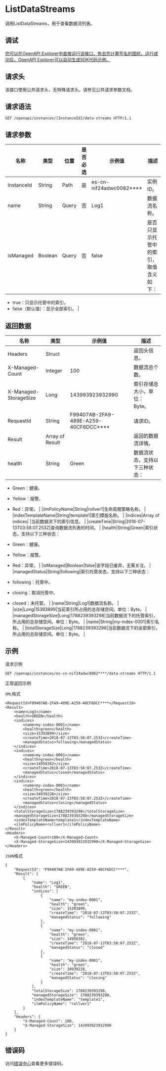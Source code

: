 # ListDataStreams

调用ListDataStreams，用于查看数据流列表。

## 调试

[您可以在OpenAPI Explorer中直接运行该接口，免去您计算签名的困扰。运行成功后，OpenAPI Explorer可以自动生成SDK代码示例。](https://api.aliyun.com/#product=elasticsearch&api=ListDataStreams&type=ROA&version=2017-06-13)

## 请求头

该接口使用公共请求头，无特殊请求头。请参见公共请求参数文档。

## 请求语法

```
GET /openapi/instances/[InstanceId]/data-streams HTTP/1.1
```

## 请求参数

|名称|类型|位置|是否必选|示例值|描述|
|--|--|--|----|---|--|
|InstanceId|String|Path|是|es-cn-nif24adwc0082\*\*\*\*|实例ID。 |
|name|String|Query|否|Log1|数据流名称。 |
|isManaged|Boolean|Query|否|false|是否只显示托管中的索引，取值含义如下：

 -   true：只显示托管中的索引。
-   false（默认值）：显示全部索引。 |

## 返回数据

|名称|类型|示例值|描述|
|--|--|---|--|
|Headers|Struct| |返回头信息。 |
|X-Managed-Count|Integer|100|数据流总个数。 |
|X-Managed-StorageSize|Long|143993923932990|索引存储总大小，单位：Byte。 |
|RequestId|String|F99407AB-2FA9-489E-A259-40CF6DCC\*\*\*\*|请求ID。 |
|Result|Array of Result| |返回的数据流详情。 |
|health|String|Green|数据流状态，支持以下三种状态：

 -   Green：健康。
-   Yellow：报警。
-   Red：异常。 |
|ilmPolicyName|String|rollver1|生命周期策略名称。 |
|indexTemplateName|String|template1|索引模版名称。 |
|indices|Array of indices| |当前数据流下的索引信息。 |
|createTime|String|2018-07-13T03:58:07.253Z|查询数据流列表的时间。 |
|health|String|Green|索引状态，支持以下三种状态：

 -   Green：健康。
-   Yellow：报警。
-   Red：异常。 |
|isManaged|Boolean|false|该字段已废弃，无需关注。 |
|managedStatus|String|following|索引托管状态，支持以下三种状态：

 -   following：托管中。
-   closing：取消托管中。
-   closed：未托管。 |
|name|String|Log1|数据流名称。 |
|size|Long|15393899|当前索引所占用的总存储空间。单位：Byte。 |
|managedStorageSize|Long|1788239393298|当前数据流下的托管索引，所占用的总存储空间。单位：Byte。 |
|name|String|my-index-0001|索引名称。 |
|totalStorageSize|Long|1788239393298|当前数据流下的全部索引，所占用的总存储空间。单位：Byte。 |

## 示例

请求示例

```
GET /openapi/instances/es-cn-nif24adwc0082****/data-streams HTTP/1.1
```

正常返回示例

`XML`格式

```
<RequestId>F99407AB-2FA9-489E-A259-40CF6DCC****</RequestId>
<Result>
    <name>Log1</name>
    <health>GREEN</health>
    <indices>
        <name>my-index-0001</name>
        <health>green</health>
        <size>15393899</size>
        <createTime>2018-07-13T03:58:07.253Z</createTime>
        <managedStatus>following</managedStatus>
    </indices>
    <indices>
        <name>my-index-0001</name>
        <health>green</health>
        <size>14958382</size>
        <createTime>2018-07-13T03:58:07.253Z</createTime>
        <managedStatus>closed</managedStatus>
    </indices>
    <indices>
        <name>my-index-0001</name>
        <health>green</health>
        <size>34939228</size>
        <createTime>2018-07-13T03:58:07.253Z</createTime>
        <managedStatus>closing</managedStatus>
    </indices>
    <totalStorageSize>1788239393298</totalStorageSize>
    <managedStorageSize>1788239393298</managedStorageSize>
    <indexTemplateName>template1</indexTemplateName>
    <ilmPolicyName>rollver1</ilmPolicyName>
</Result>
<Headers>
    <X-Managed-Count>100</X-Managed-Count>
    <X-Managed-StorageSize>143993923932990</X-Managed-StorageSize>
</Headers>
```

`JSON`格式

```
{
    "RequestId": "F99407AB-2FA9-489E-A259-40CF6DCC****", 
    "Result": [
        {
            "name": "Log1", 
            "health": "GREEN", 
            "indices": [
                {
                    "name": "my-index-0001", 
                    "health": "green", 
                    "size": 15393899, 
                    "createTime": "2018-07-13T03:58:07.253Z", 
                    "managedStatus": "following"
                }, 
                {
                    "name": "my-index-0001", 
                    "health": "green", 
                    "size": 14958382, 
                    "createTime": "2018-07-13T03:58:07.253Z", 
                    "managedStatus": "closed"
                }, 
                {
                    "name": "my-index-0001", 
                    "health": "green", 
                    "size": 34939228, 
                    "createTime": "2018-07-13T03:58:07.253Z", 
                    "managedStatus": "closing"
                }
            ], 
            "totalStorageSize": 1788239393298, 
            "managedStorageSize": 1788239393298, 
            "indexTemplateName": "template1", 
            "ilmPolicyName": "rollver1"
        }
    ], 
    "Headers": {
        "X-Managed-Count": 100, 
        "X-Managed-StorageSize": 143993923932990
    }
}
```

## 错误码

访问[错误中心](https://error-center.aliyun.com/status/product/elasticsearch)查看更多错误码。

